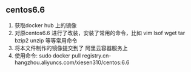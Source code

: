 ## centos6.6 
1. 获取docker hub 上的镜像
2. 对原centos6.6 进行了改装，安装了常用的命令，比如 vim lsof wget tar bzip2 unzip 等等常用命令
3. 将本文件制作的镜像提交到了 阿里云容器服务上
4. 使用命令: sudo docker pull registry.cn-hangzhou.aliyuncs.com/xiesen310/centos:6.6